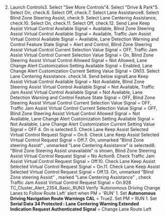 2. Launch Controls3. Select "See More Controls"4. Select "Drive & Park"5. Select On, check.6. Select Off, check.7. Select Lane Assistance8. Select Blind Zone Steering Assist, check.9. Select Lane Centering Assistance, check.10. Select On, check.11. Select Off, check.12. Send Lane Keep Assist Virtual Control Available Signal = Available, Blind Zone Steering Assist Virtual Control Available Signal = Available, Traffic Jam Assist Virtual Control Available Signal = Available, Lane Detection Warning and Control Feature State Signal = Alert and Control, Blind Zone Steering Assist Virtual Control Current Selection Value Signal = OFF, Traffic Jam Assist Virtual Control Current Selection Value Signal = On, Blind Zone Steering Assist Virtual Control Allowed Signal = Not Allowed, Lane Change Alert Customization Setting Available Signal = Enabled, Lane Change Alert Customization Current Setting Value Signal = ON13. Select Lane Centering Assistance. check.14. Send below signalLane Keep Assist Virtual Control Available Signal = Not Available, Blind Zone Steering Assist Virtual Control Available Signal = Not Available, Traffic Jam Assist Virtual Control Available Signal = Not Available, Lane Detection Warning and Control Feature State Signal = OFF, Blind Zone Steering Assist Virtual Control Current Selection Value Signal = OFF, Traffic Jam Assist Virtual Control Current Selection Value Signal = OFF, Blind Zone Steering Assist Virtual Control Allowed Signal = Not Available, Lane Change Alert Customization Setting Available Signal = Not Available, Lane Change Alert Customization Current Setting Value Signal = OFF 4. On is selected.5. Check Lane Keep Assist Selected Virtual Control Request Signal = On.6. Check Lane Keep Assist Selected Virtual Control Request Signal = Off.7. On, unmarked "Blind Zone steering Assist" , unmarked "Lane Centering Assistance" is selected8. "Blind Zone Steering Assist unavailable" is shown, Blind Zone Steering Assist Virtual Control Request Signal = No Action9. Check Traffic Jam Assist Virtual Control Request Signal = Off.10. Check Lane Keep Assist Selected Virtual Control Request Signal = On.11. Check Lane Keep Assist Selected Virtual Control Request Signal = Off.13. On, unmarked "Blind Zone steering Assist" , marked "Lane Centering Assistance" , check Traffic Jam Assist Virtual Control Request Signal = On.928 TC_Cluster_Alert_2354_Basic_RUN3 Verify 'Autonomous Driving Change Lanes to Follow Route Left' alert when PM = 'RUN' 1. Set **Autonomous Driving Navigation Route Warnings CAL** = True2. Set PM = RUN 1. Set **Serial Data 34 Protected : Lane Centering Warning Extended Indication Request Authenticated Signal** = Change Lane Route Left